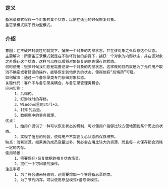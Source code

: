 ### 定义
    备忘录模式保存一个对象的某个状态，以便在适当的时候恢复对象。
    备忘录模式属于行为型模式。
### 介绍
    意图：在不破坏封装性的前提下，捕获一个对象的内部状态，并在该对象之外保存这个状态。
    主要解决：所谓备忘录模式就是在不破坏封装的前提下，捕获一个对象的内部状态，并在该对象之外保存这个状态，这样可以在以后将对象恢复到原先保存的状态。
    何时使用：很多时候我们总是需要记录一个对象的内部状态，这样做的目的就是为了允许用户取消不确定或者错误的操作，能够恢复到他原先的状态，使得他有“后悔药”可耻。
    如何解决：通过一个备忘录类专门存储对象状态。
    关键代码：客户不与备忘录类耦合，与备忘录管理类耦合。
    应用实例：
        1、后悔药。
        2、打游戏时的存档。
        3、Windows里的ctrl+z。
        4、IE中的后退。
        5、数据库中的事务管理，
    优点：
        1、给用户提供了一种可以恢复状态的机制，可以使用户能够比较方便地回到某个历史的状态。
        2、实现了信息的封装，使得用户不需要关心状态的保存细节。
    缺点：消耗资源。如果类的成员变量过多，势必会占用比较大的资源，而且每一次保存都会消耗一定的内存。
    使用场景：
        1、需要保存/恢复数据的相关状态场景。
        2、提供一个可回滚的操作。
    注意事项：
        1、为了符合迪米特原则，还需要增加一个管理备忘录的类。
        2、为了节约内存，可以使用原型模式+备忘录模式。
   